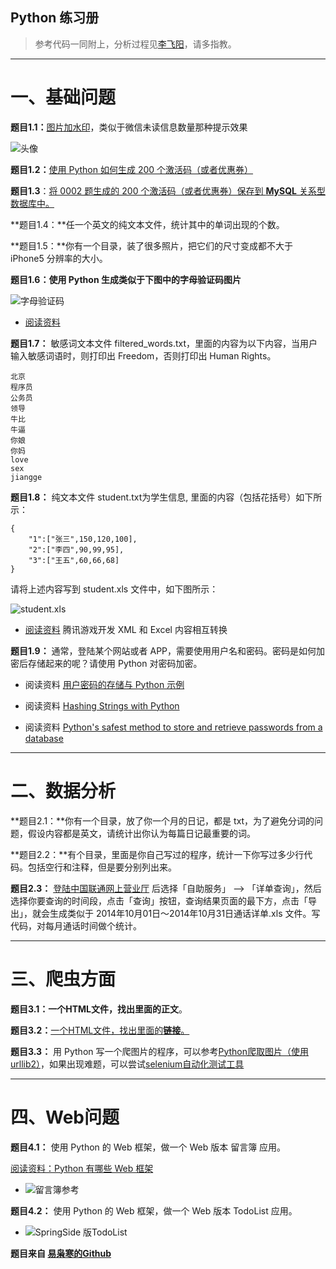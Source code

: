 ## Python 练习册 ##

> 参考代码一同附上，分析过程见[李飞阳](https://mmmxcc.cn/tags/Python%E7%BB%83%E4%B9%A0%E9%A2%98/)，请多指教。

---
# 一、基础问题

**题目1.1：**[图片加水印](https://mmmxcc.cn/2016/12/16/%E7%AC%AC%E4%B8%80%E9%A2%98%EF%BC%9APython%E5%9B%BE%E7%89%87%E6%B7%BB%E5%8A%A0%E6%B0%B4%E5%8D%B0/)，类似于微信未读信息数量那种提示效果

![头像](http://cdn.mmmxcc.cn/blog/20161216/115246388.jpg?imageMogr2/thumbnail/!80p)


**题目1.2：**[使用 Python 如何生成 200 个激活码（或者优惠券）](https://mmmxcc.cn/2017/02/07/%E7%AC%AC%E4%BA%8C%E9%A2%98%EF%BC%9A%E4%BD%BF%E7%94%A8-Python-%E5%A6%82%E4%BD%95%E7%94%9F%E6%88%90-200-%E4%B8%AA%E6%BF%80%E6%B4%BB%E7%A0%81/)

**题目1.3**：[将 0002 题生成的 200 个激活码（或者优惠券）保存到 **MySQL** 关系型数据库中。 ](https://mmmxcc.cn/2017/02/10/%E7%AC%AC%E4%B8%89%E9%A2%98%EF%BC%9A%E5%B0%86200%E4%B8%AA%E6%BF%80%E6%B4%BB%E7%A0%81%E4%BF%9D%E5%AD%98%E5%88%B0-MySQL/)


**题目1.4：**任一个英文的纯文本文件，统计其中的单词出现的个数。

**题目1.5：**你有一个目录，装了很多照片，把它们的尺寸变成都不大于 iPhone5 分辨率的大小。

**题目1.6：**使用 Python 生成类似于下图中的**字母验证码图片**

![字母验证码](http://i.imgur.com/aVhbegV.jpg)

- [阅读资料](http://stackoverflow.com/questions/2823316/generate-a-random-letter-in-python) 

**题目1.7：** 敏感词文本文件 filtered_words.txt，里面的内容为以下内容，当用户输入敏感词语时，则打印出 Freedom，否则打印出 Human Rights。

    北京
    程序员
    公务员
    领导
    牛比
    牛逼
    你娘
    你妈
    love
    sex
	jiangge

**题目1.8：** 纯文本文件 student.txt为学生信息, 里面的内容（包括花括号）如下所示：

    {
    	"1":["张三",150,120,100],
    	"2":["李四",90,99,95],
    	"3":["王五",60,66,68]
    }

请将上述内容写到 student.xls 文件中，如下图所示：

![student.xls](http://i.imgur.com/nPDlpme.jpg)

- [阅读资料](http://www.cnblogs.com/skynet/archive/2013/05/06/3063245.html) 腾讯游戏开发 XML 和 Excel 内容相互转换

**题目1.9：** 通常，登陆某个网站或者 APP，需要使用用户名和密码。密码是如何加密后存储起来的呢？请使用 Python 对密码加密。

- 阅读资料 [用户密码的存储与 Python 示例](http://zhuoqiang.me/password-storage-and-python-example.html)

- 阅读资料 [Hashing Strings with Python](http://www.pythoncentral.io/hashing-strings-with-python/)

- 阅读资料 [Python's safest method to store and retrieve passwords from a database](http://stackoverflow.com/questions/2572099/pythons-safest-method-to-store-and-retrieve-passwords-from-a-database)

---
# 二、数据分析

**题目2.1：**你有一个目录，放了你一个月的日记，都是 txt，为了避免分词的问题，假设内容都是英文，请统计出你认为每篇日记最重要的词。

**题目2.2：**有个目录，里面是你自己写过的程序，统计一下你写过多少行代码。包括空行和注释，但是要分别列出来。

**题目2.3：** [登陆中国联通网上营业厅](http://iservice.10010.com/index_.html) 后选择「自助服务」 --> 「详单查询」，然后选择你要查询的时间段，点击「查询」按钮，查询结果页面的最下方，点击「导出」，就会生成类似于 2014年10月01日～2014年10月31日通话详单.xls 文件。写代码，对每月通话时间做个统计。

---
# 三、爬虫方面

**题目3.1：**一个HTML文件，找出里面的**正文**。

**题目3.2：**[一个HTML文件，找出里面的**链接**。](https://mmmxcc.cn/2016/12/13/%E6%8F%90%E5%8F%96%E7%BD%91%E9%A1%B5%E4%BF%A1%E6%81%AF/)

**题目3.3：** 用 Python 写一个爬图片的程序，可以参考[Python爬取图片（使用urllib2）](https://mmmxcc.cn/2016/12/15/Python%E7%88%AC%E5%8F%96%E5%9B%BE%E7%89%87%EF%BC%88%E4%BD%BF%E7%94%A8urllib2%EF%BC%89/)，如果出现难题，可以尝试[selenium自动化测试工具](https://mmmxcc.cn/2016/12/29/%E4%BD%BF%E7%94%A8Python-selenium%E5%A4%84%E7%90%86%E9%A1%B5%E9%9D%A2%E5%BB%B6%E8%BF%9F%E5%8A%A0%E8%BD%BD%E9%97%AE%E9%A2%98/)



---
#  四、Web问题

**题目4.1：** 使用 Python 的 Web 框架，做一个 Web 版本 留言簿 应用。

[阅读资料：Python 有哪些 Web 框架](http://v2ex.com/t/151643#reply53)

- ![留言簿参考](http://i.imgur.com/VIyCZ0i.jpg)


**题目4.2：** 使用 Python 的 Web 框架，做一个 Web 版本 TodoList 应用。

- ![SpringSide 版TodoList](http://i.imgur.com/NEf7zHp.jpg)



**题目来自 [易枭寒的Github](https://github.com/Yixiaohan)**
